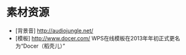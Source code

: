素材资源  
========


- [背景音] http://audiojungle.net/
- [模板] http://www.docer.com/  WPS在线模板在2013年年初正式更名为“Docer（稻壳儿）”